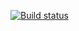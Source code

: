 [![Build status](https://ci.appveyor.com/api/projects/status/0anfl80ca32dsoqk?svg=true)](https://ci.appveyor.com/project/AnastasiaCymbalyuk77753/ra-toolkit)